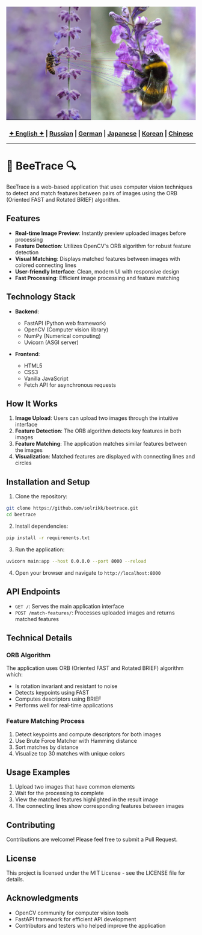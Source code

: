 ![Logo](https://github.com/Solrikk/BeeTrace/blob/main/assets/photo/photo_2025-01-11_18-26-53.jpg)
 
<div align="center">
  <h3>
    <a href="https://github.com/Solrikk/BeeTrace/blob/main/README.md">✦ English ✦</a> |
    <a href="https://github.com/Solrikk/BeeTrace/blob/main/docs/readme/README_RU.md">Russian</a> |
    <a href="https://github.com/Solrikk/BeeTrace/blob/main/docs/readme/README_GE.md">German</a> |
    <a href="https://github.com/Solrikk/BeeTrace/blob/main/docs/readme//README_JP.md">Japanese</a> |
    <a href="https://github.com/Solrikk/BeeTrace/blob/main/docs/readme/README_KR.md">Korean</a> |
    <a href="https://github.com/Solrikk/BeeTrace/blob/main/docs/readme/README_CN.md">Chinese</a>
  </h3>
</div>

-----------------

# 🐝 BeeTrace 🔍

BeeTrace is a web-based application that uses computer vision techniques to detect and match features between pairs of images using the ORB (Oriented FAST and Rotated BRIEF) algorithm.

## Features

- **Real-time Image Preview**: Instantly preview uploaded images before processing
- **Feature Detection**: Utilizes OpenCV's ORB algorithm for robust feature detection
- **Visual Matching**: Displays matched features between images with colored connecting lines
- **User-friendly Interface**: Clean, modern UI with responsive design
- **Fast Processing**: Efficient image processing and feature matching

## Technology Stack

- **Backend**:
  - FastAPI (Python web framework)
  - OpenCV (Computer vision library)
  - NumPy (Numerical computing)
  - Uvicorn (ASGI server)

- **Frontend**:
  - HTML5
  - CSS3
  - Vanilla JavaScript
  - Fetch API for asynchronous requests

## How It Works

1. **Image Upload**: Users can upload two images through the intuitive interface
2. **Feature Detection**: The ORB algorithm detects key features in both images
3. **Feature Matching**: The application matches similar features between the images
4. **Visualization**: Matched features are displayed with connecting lines and circles

## Installation and Setup

1. Clone the repository:
```bash
git clone https://github.com/solrikk/beetrace.git
cd beetrace
```

2. Install dependencies:
```bash
pip install -r requirements.txt
```

3. Run the application:
```bash
uvicorn main:app --host 0.0.0.0 --port 8000 --reload
```

4. Open your browser and navigate to `http://localhost:8000`

## API Endpoints

- `GET /`: Serves the main application interface
- `POST /match-features/`: Processes uploaded images and returns matched features

## Technical Details

### ORB Algorithm
The application uses ORB (Oriented FAST and Rotated BRIEF) algorithm which:
- Is rotation invariant and resistant to noise
- Detects keypoints using FAST
- Computes descriptors using BRIEF
- Performs well for real-time applications

### Feature Matching Process
1. Detect keypoints and compute descriptors for both images
2. Use Brute Force Matcher with Hamming distance
3. Sort matches by distance
4. Visualize top 30 matches with unique colors

## Usage Examples

1. Upload two images that have common elements
2. Wait for the processing to complete
3. View the matched features highlighted in the result image
4. The connecting lines show corresponding features between images

## Contributing

Contributions are welcome! Please feel free to submit a Pull Request.

## License

This project is licensed under the MIT License - see the LICENSE file for details.

## Acknowledgments

- OpenCV community for computer vision tools
- FastAPI framework for efficient API development
- Contributors and testers who helped improve the application
